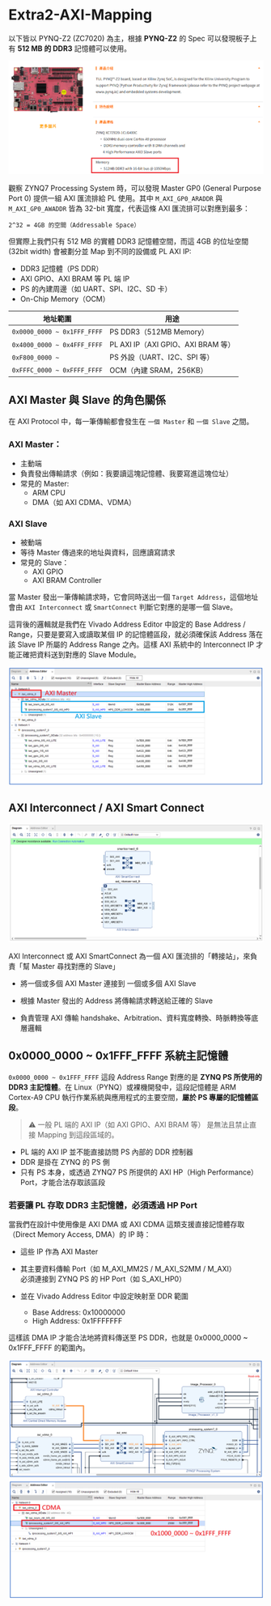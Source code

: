 # Extra2-AXI-Mapping

以下皆以 PYNQ-Z2 (ZC7020) 為主，根據 **PYNQ-Z2** 的 Spec 可以發現板子上有 **512 MB 的 DDR3** 記憶體可以使用。

![PYNQ_Spec](./png/PYNQ_Spec.png)


觀察 ZYNQ7 Processing System 時，可以發現 Master GP0 (General Purpose Port 0) 提供一組 AXI 匯流排給 PL 使用。其中 `M_AXI_GP0_ARADDR` 與 `M_AXI_GP0_AWADDR` 皆為 32-bit 寬度，代表這條 AXI 匯流排可以對應到最多：  

```
2^32 = 4GB 的空間（Addressable Space）
```

但實際上我們只有 512 MB 的實體 DDR3 記憶體空間，而這 4GB 的位址空間 (32bit width) 會被劃分並 Map 到不同的設備或 PL AXI IP:

-   DDR3 記憶體（PS DDR）
-   AXI GPIO、AXI BRAM 等 PL 端 IP
-   PS 的內建周邊（如 UART、SPI、I2C、SD 卡）
-   On-Chip Memory（OCM）

| 地址範圍 | 用途 |
| ------- | ---- |
| `0x0000_0000 ~ 0x1FFF_FFFF` | PS DDR3（512MB Memory）|
| `0x4000_0000 ~ 0x4FFF_FFFF` | PL AXI IP（AXI GPIO、AXI BRAM 等） |
| `0xF800_0000 ~`             | PS 外設（UART、I2C、SPI 等） |
| `0xFFFC_0000 ~ 0xFFFF_FFFF` | OCM（內建 SRAM，256KB） |



## AXI Master 與 Slave 的角色關係
在 AXI Protocol 中，每一筆傳輸都會發生在 `一個 Master` 和 `一個 Slave` 之間。

### AXI Master：
-   主動端
-   負責發出傳輸請求（例如：我要讀這塊記憶體、我要寫進這塊位址）
-   常見的 Master:
    -   ARM CPU
    -   DMA（如 AXI CDMA、VDMA）
### AXI Slave
-   被動端
-   等待 Master 傳過來的地址與資料，回應讀寫請求
-   常見的 Slave：
    -   AXI GPIO
    -   AXI BRAM Controller  


當 Master 發出一筆傳輸請求時，它會同時送出一個 `Target Address`，這個地址會由 `AXI Interconnect` 或 `SmartConnect` 判斷它對應的是哪一個 Slave。  

這背後的邏輯就是我們在 Vivado Address Editor 中設定的 Base Address / Range，只要是要寫入或讀取某個 IP 的記憶體區段，就必須確保該 Address 落在該 Slave IP 所屬的 Address Range 之內。這樣 AXI 系統中的 Interconnect IP 才能正確把資料送到對應的 Slave Module。

![Address_Editor](./png/Address_Editor.png)


##  AXI Interconnect / AXI Smart Connect

![Interconnect](./png/Interconnect.png)

AXI Interconnect 或 AXI SmartConnect 為一個 AXI 匯流排的「轉接站」，來負責「幫 Master 尋找對應的 Slave」

-   將一個或多個 AXI Master 連接到 一個或多個 AXI Slave

-   根據 Master 發出的 Address 將傳輸請求轉送給正確的 Slave

-   負責管理 AXI 傳輸 handshake、Arbitration、資料寬度轉換、時脈轉換等底層邏輯

## 0x0000_0000 ~ 0x1FFF_FFFF 系統主記憶體
`0x0000_0000 ~ 0x1FFF_FFFF` 這段 Address Range 對應的是 **ZYNQ PS 所使用的 DDR3 主記憶體**。在 Linux（PYNQ）或裸機開發中，這段記憶體是 ARM Cortex-A9 CPU 執行作業系統與應用程式的主要空間，**屬於 PS 專屬的記憶體區段**。

>   ⚠️  一般 PL 端的 AXI IP（如 AXI GPIO、AXI BRAM 等） 是無法且禁止直接 Mapping 到這段區域的。  
-   PL 端的 AXI IP 並不能直接訪問 PS 內部的 DDR 控制器
-   DDR 是掛在 ZYNQ 的 PS 側  
-   只有 PS 本身，或透過 ZYNQ7 PS 所提供的 AXI HP（High Performance）Port，才能合法存取該區段

### 若要讓 PL 存取 DDR3 主記憶體，必須透過 HP Port
當我們在設計中使用像是 AXI DMA 或 AXI CDMA 這類支援直接記憶體存取（Direct Memory Access, DMA）的 IP 時：

-   這些 IP 作為 AXI Master

-   其主要資料傳輸 Port（如 M_AXI_MM2S / M_AXI_S2MM / M_AXI）  
    必須連接到 ZYNQ PS 的 HP Port（如 S_AXI_HP0）

-   並在 Vivado Address Editor 中設定映射至 DDR 範圍
    -   Base Address: 0x10000000
    -   High Address: 0x1FFFFFFF  

這樣該 DMA IP 才能合法地將資料傳送至 PS DDR，也就是 0x0000_0000 ~ 0x1FFF_FFFF 的範圍內。

![HP_Port](./png/HP_Port.png)
![CDMA](./png/CDMA.png)